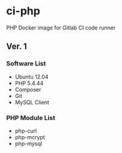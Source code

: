 # ci-php
PHP Docker image for Gitlab CI code runner

## Ver. 1
### Software List
* Ubuntu 12.04
* PHP 5.4.44
* Composer
* Git
* MySQL Client

### PHP Module List
* php-curl
* php-mcrypt
* php-mysql
